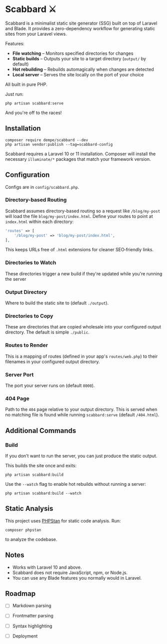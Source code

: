 # Scabbard ⚔️

Scabbard is a minimalist static site generator (SSG) built on top of Laravel and Blade. It provides a zero-dependency workflow for generating static sites from your Laravel views.

Features:

- **File watching** – Monitors specified directories for changes
- **Static builds** – Outputs your site to a target directory (`output/` by default)
- **Hot rebuilding** – Rebuilds automagically when changes are detected
- **Local server** – Serves the site locally on the port of your choice

All built in pure PHP.

Just run:

```
php artisan scabbard:serve
```

And you're off to the races!

## Installation

```
composer require dempe/scabbard --dev
php artisan vendor:publish --tag=scabbard-config
```

Scabbard requires a Laravel 10 or 11 installation. Composer will install the
necessary `illuminate/*` packages that match your framework version.

## Configuration

Configs are in `config/scabbard.php`.

### Directory-based Routing

Scabbard assumes directory-based routing so a request like `/blog/my-post`
will load the file `blog/my-post/index.html`.  Define your routes to point at
`index.html` within each directory:

```php
'routes' => [
    '/blog/my-post' => 'blog/my-post/index.html',
],
```

This keeps URLs free of `.html` extensions for cleaner SEO‑friendly links.

### Directories to Watch

These directories trigger a new build if they're updated while you're running the server

### Output Directory

Where to build the static site to (default `./output`).

### Directories to Copy

These are directories that are copied wholesale into your configured output directory.  The default is simple `./public`.

### Routes to Render

This is a mapping of routes (defined in your app's `routes/web.php`) to their filenames in your configured output directory.

### Server Port

The port your server runs on (default `8000`).

### 404 Page

Path to the `404` page relative to your output directory. This is served when
no matching file is found while running `scabbard:serve` (default `/404.html`).

## Additional Commands

### Build

If you don't want to run the server, you can just produce the static output.

This builds the site once and exits:

```
php artisan scabbard:build
```

Use the `--watch` flag to enable hot rebuilds without running a server:

```
php artisan scabbard:build --watch
```


## Static Analysis

This project uses [PHPStan](https://phpstan.org/) for static code analysis. Run:

```
composer phpstan
```

to analyze the codebase.

## Notes

- Works with Laravel 10 and above.
- Scabbard does not require JavaScript, npm, or Node.js.
- You can use any Blade features you normally would in Laravel.

## Roadmap

- [ ] Markdown parsing
- [ ] Frontmatter parsing
- [ ] Syntax highlighting
- [ ] Deployment

